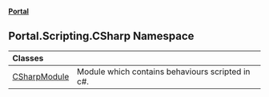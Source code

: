 #### [Portal](index.md 'index')

## Portal.Scripting.CSharp Namespace

| Classes | |
| :--- | :--- |
| [CSharpModule](Portal.Scripting.CSharp.CSharpModule.md 'Portal.Scripting.CSharp.CSharpModule') | Module which contains behaviours scripted in c#. |
